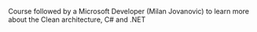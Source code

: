 Course followed by a Microsoft Developer (Milan Jovanovic) to learn more about the Clean architecture, C# and .NET
